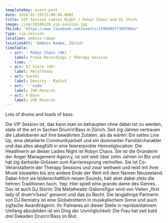 ```yaml
---
templateKey: event-post
date: 2018-01-19T23:00:00.000Z
title: VIP Session Ladies Night / Robyn Chaos and Dj Storm
image: /img/20180120_vip-session.jpg
fbLink: 'https://www.facebook.com/events/1596899773697064/'
type: vip-session
location: amboss-rampe
locationAlt: 'Amboss Rampe, Zürich'
timeTable:
  - act: ' Robyn Chaos (UK) '
    label: Freak Recordings / Therapy Session
    time: ''
  - act: DJ Storm (UK)
    label: Metalheadz
  - act: Sueshi
    label: Density - RadioX
  - act: '''nade'
    label: JUR Records
  - act: K-Base
    label: JUR Records
---
```

Lots of drums and loads of bass.

Die VIP Session ist, das kann man so behaupten ohne dabei rot zu werden, state of the art in Sachen Drum’n’Bass in Zürich. Seit zig Jahren vertrauen die Labeloberen auf ihre bewährten Zutaten, als da wären: Ein sattes Line Up, eine detailierte Communityarbeit und ein dominanter Familiärcharakter und das alles abegfüllt in eine feiererprobte Heimeliglocation. Die Headlinerin an dieser Ladies Night ist Robyn Chaos. Sie ist die Gründerin der Anger Management-Agency, ist seit weit über zehn Jahren im Biz und hat zig darkside-Grössen zum Karrieresprung verholfen. Sie ist Co-Veranstalterin der Therapy Sessions und zwar weltweit und reist mit ihrer Musik bisweilen bis ans andere Ende der Welt mit dem Namen Neuseeland. Dabei frönt sie leidenschaftlich neuen Sounds, hält aber dabei stets die hehren Traditionen hoch. Yep: Hier spielt eine grande dame des Genres. Das ist auch DJ Storm: Die Metalheadz-Galionsfigur wird von Vielen „first lady of drum’n’bass“ genannt und das zu Recht. Die langjährige Partnerin von DJ Kemistry ist eine Globetrotterin in musikalischem Sinne und auch zigfache Awardträgerin. Ihr Palmares an dieser Stelle in repräsentativem Umfang abzubilden ist ein Ding der Unmöglichkeit: Die Frau hat seit bald drei Dekaden Drum’n’Bass im Blut.
